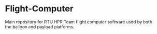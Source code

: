 # Flight-Computer

Main repository for RTU HPR Team flight computer software used by both the balloon and payload platforms.